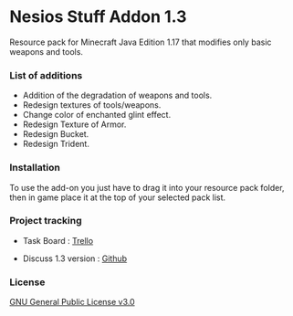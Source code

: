 # Nesios Stuff Addon 1.3

Resource pack for Minecraft Java Edition 1.17 that modifies only basic weapons and tools.

### List of additions

- Addition of the degradation of weapons and tools.
- Redesign textures of tools/weapons.
- Change color of enchanted glint effect.
- Redesign Texture of Armor.
- Redesign Bucket.
- Redesign Trident.

### Installation

To use the add-on you just have to drag it into your resource pack folder, then in game place it at the top of your selected pack list.

### Project tracking

- Task Board : [Trello](https://trello.com/b/YKjshhmy/public-task-board)

- Discuss 1.3 version : [Github](https://github.com/N3siOS/Nesios_Stuff_Addon/discussions/)

### License

[GNU General Public License v3.0](https://choosealicense.com/licenses/gpl-3.0/)

